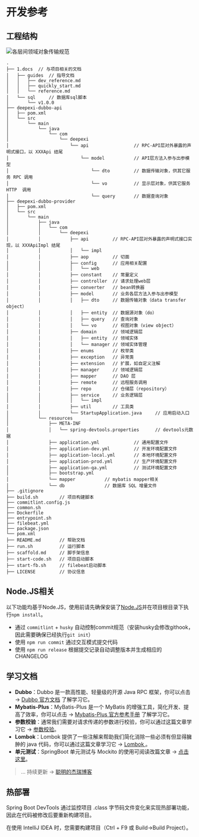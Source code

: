 # 开发参考

## 工程结构

![各层间领域对象传输规范](https://user-gold-cdn.xitu.io/2019/9/30/16d7fff2a09e70b2?w=620&h=643&f=png&s=53825)

```
.
├── 1.docs  // 与项目相关的文档
│   ├── guides  // 指导文档
│   │   ├── dev_reference.md
│   │   ├── quickly_start.md
│   │   └── reference.md
│   └── sql     // 数据库sql脚本
│       └── v1.0.0
├── deepexi-dubbo-api
│   ├── pom.xml
│   └── src
│       └── main
│           └── java
│               └── com
│                   └── deepexi
│                       └── api                 // RPC-API层对外暴露的声明式接口，以 XXXApi 结尾
│                           └── model           // API层方法入参与出参模型
│                               └── dto         // 数据传输对象，供其它服务 RPC 调用
│                               └── vo          // 显示层对象，供其它服务  HTTP  调用
│                               └── query       // 数据查询对象
├── deepexi-dubbo-provider
│   ├── pom.xml
│   └── src
│       └── main
│           ├── java
│           │   └── com
│           │       └── deepexi
│           │           ├── api         // RPC-API层对外暴露的声明式接口实现，以 XXXApiImpl 结尾
│           │           │   └── impl    
│           │           ├── aop         // 切面
│           │           ├── config      // 应用相关配置
│           │           │   └── web
│           │           ├── constant    // 常量定义
│           │           ├── controller  // 请求处理web层
│           │           ├── converter   // bean转换器
│           │           ├── model       // 业务各层方法入参与出参模型
│           │           │   ├── dto     // 数据传输对象（data transfer object）
│           │           │   ├── entity  // 数据源对象（do）
│           │           │   ├── query   // 查询对象
│           │           │   └── vo      // 视图对象（view object）
│           │           ├── domain      // 领域逻辑层
│           │           │   ├── entity  // 领域实体
│           │           │   └── manager // 领域实体管理
│           │           ├── enums       // 枚举类
│           │           ├── exception   // 异常类
│           │           ├── extension   // 扩展，如自定义注解
│           │           ├── manager     // 领域逻辑层
│           │           ├── mapper      // DAO 层
│           │           ├── remote      // 远程服务调用
│           │           ├── repo        // 仓储层（repository）
│           │           ├── service     // 业务逻辑层
│           │           │   └── impl
│           │           ├── util        // 工具类
│           │           └── StartupApplication.java     // 应用启动入口
│           └── resources
│               ├── META-INF
│               │   └── spring-devtools.properties      // devtools元数据
│               ├── application.yml             // 通用配置文件
│               ├── application-dev.yml         // 开发环境配置文件
│               ├── application-local.yml       // 本地环境配置文件
│               ├── application-prod.yml        // 生产环境配置文件
│               ├── application-qa.yml          // 测试环境配置文件
│               ├── bootstrap.yml
│               └── mapper           // mybatis mapper相关
│               └── db               // 数据库 SQL 增量文件
├── .gitignore
├── build.sh        // 项目构建脚本
├── commitlint.config.js
├── common.sh
├── Dockerfile
├── entrypoint.sh
├── filebeat.yml
├── package.json
└── pom.xml
├── README.md       // 帮助文档
├── run.sh          // 运行脚本
├── scaffold.md     // 脚手架信息
├── start-code.sh   // 项目启动脚本
├── start-fb.sh     // filebeat启动脚本
├── LICENSE         // 协议信息
```
## Node.JS相关

以下功能均基于Node.JS，使用前请先确保安装了[Node.JS](https://nodejs.org/zh-cn/download/)并在项目根目录下执行`npm install`。

- 通过 `commitlint` + `husky` 自动控制commit规范（安装husky会修改githook，因此需要确保已经执行`git init`）
- 使用 `npm run commit` 通过交互模式提交代码
- 使用 `npm run release` 根据提交记录自动调整版本并生成相应的CHANGELOG

## 学习文档

- **Dubbo**：Dubbo 是一款高性能、轻量级的开源 Java RPC 框架，你可以点击 → [Dubbo 官方文档](http://dubbo.apache.org/zh-cn/docs/user/preface/background.html) 了解学习它。
- **Mybatis-Plus**：MyBatis-Plus 是一个 MyBatis 的增强工具，简化开发、提高了效率，你可以点击 → [Mybatis-Plus 官方参考手册](https://mp.baomidou.com/guide/) 了解学习它。
- **参数校验**：通常我们需要对请求传递的参数进行校验，你可以通过这篇文章学习它 →  [参数校验](https://juejin.im/post/5d6b5a5af265da03be48f14a)。
- **Lombok**：Lombok 提供了一些注解来帮助我们简化消除一些必须有但显得臃肿的 java 代码，你可以通过这篇文章学习它 → [Lombok ](https://juejin.im/post/5d5c182df265da03f66dc353)。
- **单元测试**：SpringBoot 单元测试与 Mockito 的使用可阅读改篇文章 → [点击这里](https://juejin.im/post/5d62cc3ee51d45620b21c3e9)。
> ... 持续更新 ->  [聪明的杰瑞博客](https://juejin.im/user/5bd1c4886fb9a05cd777874a)

## 热部署
Spring Boot DevTools 通过监控项目 .class 字节码文件变化来实现热部署功能，因此在代码被修改后要重新构建项目。

在使用 IntelliJ IDEA 时，您需要构建项目（Ctrl + F9 或 Build→Build Project）。

